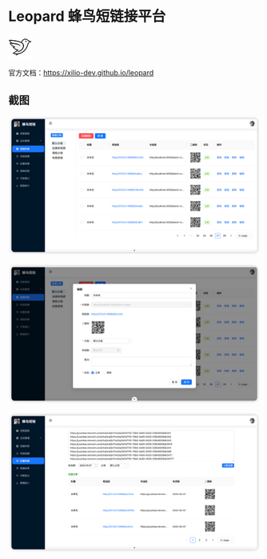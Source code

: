 # Leopard 蜂鸟短链接平台
![logo.png](doc/screenshot/logo.png)

官方文档：https://xilio-dev.github.io/leopard
## 截图

![s1.png](doc/screenshot/s1.png)

![s2.png](doc/screenshot/s2.png)

![img.png](doc/screenshot/img.png)
